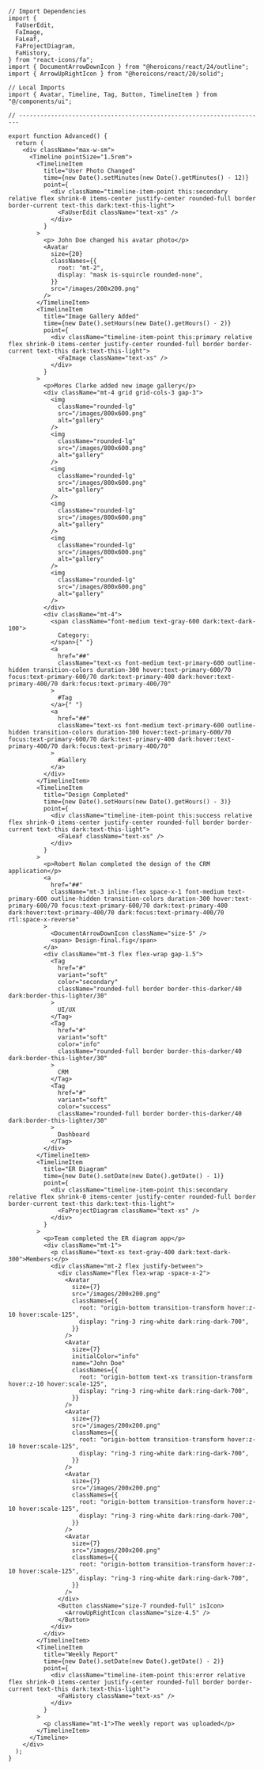 ﻿```tsx
// Import Dependencies
import {
  FaUserEdit,
  FaImage,
  FaLeaf,
  FaProjectDiagram,
  FaHistory,
} from "react-icons/fa";
import { DocumentArrowDownIcon } from "@heroicons/react/24/outline";
import { ArrowUpRightIcon } from "@heroicons/react/20/solid";

// Local Imports
import { Avatar, Timeline, Tag, Button, TimelineItem } from "@/components/ui";

// ----------------------------------------------------------------------

export function Advanced() {
  return (
    <div className="max-w-sm">
      <Timeline pointSize="1.5rem">
        <TimelineItem
          title="User Photo Changed"
          time={new Date().setMinutes(new Date().getMinutes() - 12)}
          point={
            <div className="timeline-item-point this:secondary relative flex shrink-0 items-center justify-center rounded-full border border-current text-this dark:text-this-light">
              <FaUserEdit className="text-xs" />
            </div>
          }
        >
          <p> John Doe changed his avatar photo</p>
          <Avatar
            size={20}
            classNames={{
              root: "mt-2",
              display: "mask is-squircle rounded-none",
            }}
            src="/images/200x200.png"
          />
        </TimelineItem>
        <TimelineItem
          title="Image Gallery Added"
          time={new Date().setHours(new Date().getHours() - 2)}
          point={
            <div className="timeline-item-point this:primary relative flex shrink-0 items-center justify-center rounded-full border border-current text-this dark:text-this-light">
              <FaImage className="text-xs" />
            </div>
          }
        >
          <p>Mores Clarke added new image gallery</p>
          <div className="mt-4 grid grid-cols-3 gap-3">
            <img
              className="rounded-lg"
              src="/images/800x600.png"
              alt="gallery"
            />
            <img
              className="rounded-lg"
              src="/images/800x600.png"
              alt="gallery"
            />
            <img
              className="rounded-lg"
              src="/images/800x600.png"
              alt="gallery"
            />
            <img
              className="rounded-lg"
              src="/images/800x600.png"
              alt="gallery"
            />
            <img
              className="rounded-lg"
              src="/images/800x600.png"
              alt="gallery"
            />
            <img
              className="rounded-lg"
              src="/images/800x600.png"
              alt="gallery"
            />
          </div>
          <div className="mt-4">
            <span className="font-medium text-gray-600 dark:text-dark-100">
              Category:
            </span>{" "}
            <a
              href="##"
              className="text-xs font-medium text-primary-600 outline-hidden transition-colors duration-300 hover:text-primary-600/70 focus:text-primary-600/70 dark:text-primary-400 dark:hover:text-primary-400/70 dark:focus:text-primary-400/70"
            >
              #Tag
            </a>{" "}
            <a
              href="##"
              className="text-xs font-medium text-primary-600 outline-hidden transition-colors duration-300 hover:text-primary-600/70 focus:text-primary-600/70 dark:text-primary-400 dark:hover:text-primary-400/70 dark:focus:text-primary-400/70"
            >
              #Gallery
            </a>
          </div>
        </TimelineItem>
        <TimelineItem
          title="Design Completed"
          time={new Date().setHours(new Date().getHours() - 3)}
          point={
            <div className="timeline-item-point this:success relative flex shrink-0 items-center justify-center rounded-full border border-current text-this dark:text-this-light">
              <FaLeaf className="text-xs" />
            </div>
          }
        >
          <p>Robert Nolan completed the design of the CRM application</p>
          <a
            href="##"
            className="mt-3 inline-flex space-x-1 font-medium text-primary-600 outline-hidden transition-colors duration-300 hover:text-primary-600/70 focus:text-primary-600/70 dark:text-primary-400 dark:hover:text-primary-400/70 dark:focus:text-primary-400/70 rtl:space-x-reverse"
          >
            <DocumentArrowDownIcon className="size-5" />
            <span> Design-final.fig</span>
          </a>
          <div className="mt-3 flex flex-wrap gap-1.5">
            <Tag
              href="#"
              variant="soft"
              color="secondary"
              className="rounded-full border border-this-darker/40 dark:border-this-lighter/30"
            >
              UI/UX
            </Tag>
            <Tag
              href="#"
              variant="soft"
              color="info"
              className="rounded-full border border-this-darker/40 dark:border-this-lighter/30"
            >
              CRM
            </Tag>
            <Tag
              href="#"
              variant="soft"
              color="success"
              className="rounded-full border border-this-darker/40 dark:border-this-lighter/30"
            >
              Dashboard
            </Tag>
          </div>
        </TimelineItem>
        <TimelineItem
          title="ER Diagram"
          time={new Date().setDate(new Date().getDate() - 1)}
          point={
            <div className="timeline-item-point this:secondary relative flex shrink-0 items-center justify-center rounded-full border border-current text-this dark:text-this-light">
              <FaProjectDiagram className="text-xs" />
            </div>
          }
        >
          <p>Team completed the ER diagram app</p>
          <div className="mt-1">
            <p className="text-xs text-gray-400 dark:text-dark-300">Members:</p>
            <div className="mt-2 flex justify-between">
              <div className="flex flex-wrap -space-x-2">
                <Avatar
                  size={7}
                  src="/images/200x200.png"
                  classNames={{
                    root: "origin-bottom transition-transform hover:z-10 hover:scale-125",
                    display: "ring-3 ring-white dark:ring-dark-700",
                  }}
                />
                <Avatar
                  size={7}
                  initialColor="info"
                  name="John Doe"
                  classNames={{
                    root: "origin-bottom text-xs transition-transform hover:z-10 hover:scale-125",
                    display: "ring-3 ring-white dark:ring-dark-700",
                  }}
                />
                <Avatar
                  size={7}
                  src="/images/200x200.png"
                  classNames={{
                    root: "origin-bottom transition-transform hover:z-10 hover:scale-125",
                    display: "ring-3 ring-white dark:ring-dark-700",
                  }}
                />
                <Avatar
                  size={7}
                  src="/images/200x200.png"
                  classNames={{
                    root: "origin-bottom transition-transform hover:z-10 hover:scale-125",
                    display: "ring-3 ring-white dark:ring-dark-700",
                  }}
                />
                <Avatar
                  size={7}
                  src="/images/200x200.png"
                  classNames={{
                    root: "origin-bottom transition-transform hover:z-10 hover:scale-125",
                    display: "ring-3 ring-white dark:ring-dark-700",
                  }}
                />
              </div>
              <Button className="size-7 rounded-full" isIcon>
                <ArrowUpRightIcon className="size-4.5" />
              </Button>
            </div>
          </div>
        </TimelineItem>
        <TimelineItem
          title="Weekly Report"
          time={new Date().setDate(new Date().getDate() - 2)}
          point={
            <div className="timeline-item-point this:error relative flex shrink-0 items-center justify-center rounded-full border border-current text-this dark:text-this-light">
              <FaHistory className="text-xs" />
            </div>
          }
        >
          <p className="mt-1">The weekly report was uploaded</p>
        </TimelineItem>
      </Timeline>
    </div>
  );
}

```

